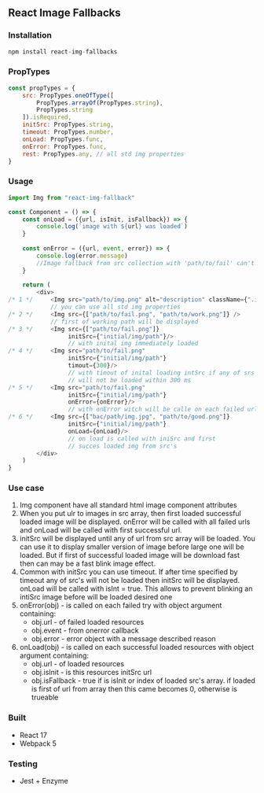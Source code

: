 ## React Image Fallbacks
### Installation
```javascript
npm install react-img-fallbacks
```

### PropTypes
```javascript
const propTypes = {
    src: PropTypes.oneOfType([
        PropTypes.arrayOf(PropTypes.string),
        PropTypes.string
    ]).isRequired,
    initSrc: PropTypes.string,
    timeout: PropTypes.number,
    onLoad: PropTypes.func,
    onError: PropTypes.func,
    rest: PropTypes.any, // all std img properties 
}
```

### Usage 
```javascript
import Img from "react-img-fallback"

const Component = () => {
    const onLoad = ({url, isInit, isFallback}) => {
        console.log(`image with ${url} was loaded`)
    }
    
    const onError = ({url, event, error}) => {
        console.log(error.message) 
        //Image fallback from src collection with 'path/to/fail' can't be loaded
    }
    
    return (
        <div>
/* 1 */     <Img src="path/to/img.png" alt="description" className={".img-fallback"}/> 
            // you can use all std img properties
/* 2 */     <Img src={["path/to/fail.png", "path/to/work.png"]} /> 
            // first of working path will be displayed 
/* 3 */     <Img src={["path/to/fail.png"]} 
                 initSrc={"initial/img/path"}/> 
                 // with inital img immediately loaded 
/* 4 */     <Img src="path/to/fail.png" 
                 initSrc={"initial/img/path"} 
                 timout={300}/> 
                 // with timout of inital loading intSrc if any of srs's 
                 // will not be loaded within 300 ms
/* 5 */     <Img src="path/to/fail.png" 
                 initSrc={"initial/img/path"} 
                 onError={onError}/> 
                 // with onError witch will be calle on each failed url
/* 6 */     <Img src={["bac/path/img.jpg", "path/to/good.png"]}
                 initSrc={"initial/img/path"}
                 onLoad={onLoad}/>
                 // on load is called with iniSrc and first 
                 // succes loaded img from src's          
        </div>
    )
}
```
### Use case
1. Img component have all standard html image component attributes
2. When you put ulr to images in src array, then first loaded successful loaded image will be
displayed. onError will be called with all failed urls and onLoad will be called with
first successful url.
3. initSrc will be displayed until any of url from src array will be loaded. You can use it 
to display smaller version of image before large one will be loaded. But if first of successful 
loaded image will be download fast then can may be a fast blink image effect. 
4. Common with initSrc you can use timeout. If after time specified by timeout any of src's
will not be loaded then initSrc will be displayed. onLoad will be called with isInt = true. 
This allows to prevent blinking an intiSrc image before will be loaded desired one
5. onError(obj) - is called on each failed try with object argument containing:
    * obj.url - of failed loaded resources
    * obj.event - from onerror callback
    * obj.error - error object with a message described reason
6. onLoad(obj) - is called on each successful loaded resources with object argument containing:
    * obj.url - of loaded resources 
    * obj.isInit - is this resources initSrc url 
    * obj.isFallback - true if is isInit or index of loaded src's array. 
    if loaded is first of url from array then this came becomes 0, otherwise is trueable

### Built 
- React 17
- Webpack 5

### Testing
- Jest + Enzyme